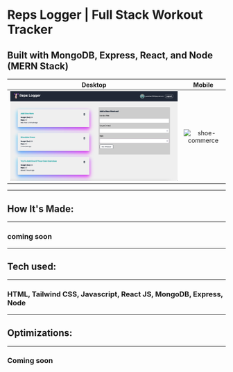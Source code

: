 # Reps Logger | Full Stack Workout Tracker

## Built with MongoDB, Express, React, and Node (MERN Stack)

<!-- **Link to project: [Live-demo]https://next-shoecommerce.netlify.app** -->

|                              Desktop                               |                               Mobile                               |
| :----------------------------------------------------------------: | :----------------------------------------------------------------: |
| ![shoe-commerce](frontend/src/assets/desktop-screenshot-light.png) | ![shoe-commerce](frontend/src/assets//dobile-screenshot-light.png) |

---

## **How It's Made:**

---

### coming soon

<!-- ### I began the project by creating a create-next-app, and installing TailwindCSS and then configured custom settings for Tailwind in the config file. I built out some of the simple parts of the website first such as the navbar and a basic card element to test connection the Stripe backend. I used a handler function to pull in the Stripe API and display products and checkout id's to match. I setup the different routes for checkout sucess/failure and made sure the products were displaying correctly. After that point where the main functionality of the store was working, I began styling the home page first, and the products, about, and contact pages afterwards. -->

<!-- ### I began building the project with a hello world starter from Gatsby's website. I decided to build out all the pages first and make sure the routing was setup correctly. When I was sure the routing was correct, I then built out the Navbar followed by the hero, services, experience, projects, and footer sections on the index.js page(home-page). Some of the data for these sections was imported from constants folder, and other data was pulled via GraphQL queries built upon a Strapi backend. Afterwards, I built the about page with more graphql queries. I also built out the projects page, but with same data via slightyly-altered queries from the projects section on the home page. The contact page was straightforward and the form is built upon formspree.io's backend to store the submissions. -->

---

## **Tech used:**

---

### HTML, Tailwind CSS, Javascript, React JS, MongoDB, Express, Node

---

## **Optimizations:**

---

### Coming soon

<!-- ### Optimization of the entire project was part of the reason Gatsby JS and GraphQL were chosen. Many of the built in plugins allowed me to pull data from queries and use static images to speed up loading times. The pages for individual projects were created programatically, saving plenty of time that would have been spent hard-coding data for the pages and SEO. Most sections with more than one of the same kind of element were either queries or constants that were iterated over to save code space as well. -->
